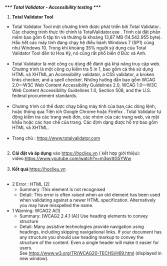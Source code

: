 <b> <i> *** Total Validator - Accessibility testing ***</i> </b>
<br>
1. <b> Total Validator Tool </b> <br>
  - Total Validator Tool một chương trình được phát triển bởi Total Validator.. Các chương trình  thực thi chính là TotalValidator.exe . Trình cài đặt phần mềm bao gồm 6 tập tin và thường là khoảng 13,87 MB (14.542.955 byte). Hầu hết các máy tính đang chạy hệ điều hành Windows 7 (SP1) cũng như Windows 10. Trong khi khoảng 35% người sử dụng của Total Validator Tool đến từ Hoa Kỳ, nó cũng rất phổ biến ở Đức và Anh.
<br><br>
  - Total Validator là một công cụ dùng để đánh giá khả năng truy cập web. Chương trình là một công cụ kiểm tra 5 in 1, bao gồm cả thẻ sử dụng HTML và XHTML,an Accessibility validator, a CSS validator, a broken links checker, and a spell checker. Những hướng dẫn bao gồm WCAG 2.0—W3C Web Content Accessibility Guidelines 2.0, WCAG 1.0—W3C Web Content Accessibility Guidelines 1.0, Section 508, and the U.S. federal procurement standards.
<br><br>
  - Chương trình có thể được chạy bằng máy tính của bạn,các dòng lệnh, hoặc thông qua Tiện ích Google Chrome hoặc Firefox . Total Validator tự động kiểm tra các trang web đơn, các nhóm của các trang web, và mật khẩu hoặc các hạn chế của trang. Các định dạng được hỗ trợ bao gồm HTML và XHTML.
<br><br>
  - Trang chủ : https://www.totalvalidator.com
<br><br>
2. <b> Cài đặt và áp dụng</b> vào https://hoclieu.vn ( kết hợp giới thiệu): video:https://www.youtube.com/watch?v=m3pvttG5YWw
<br><br>
3. <b> Kết quả </b>https://hoclieu.vn
<br><br>
  - 2 Error : HTML [2] <br>
     + Summary :This element is not recognised<br>
     + Detail: This error is often raised when an old element has been used when validating against a newer HTML specification. Alternatively you may have misspelled the name.<br>
  - 1 Warning: WCAG2 A[1]<br>
     + Summary: [WCAG2 2.4.1 (A)] Use heading elements to convey structure<br>
     + Detail: Many assistive technologies provide navigation using headings, including skipping navigational links. If your document has any structure you should use heading markup to convey the structure of the content. Even a single header will make it easier for users.<br> 
    See https://www.w3.org/TR/WCAG20-TECHS/H69.html (displayed in new window).<br>
